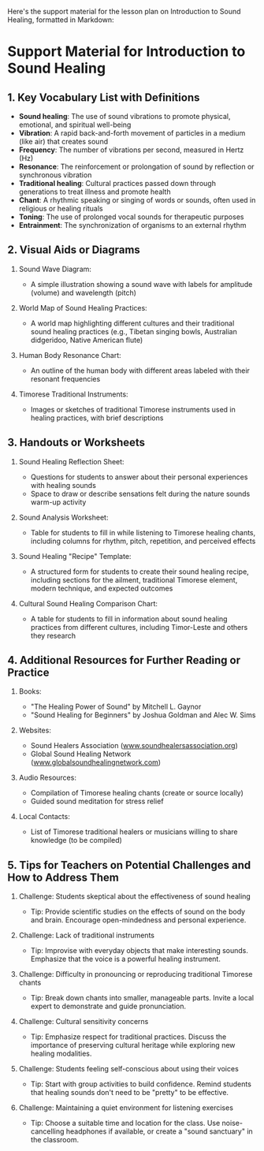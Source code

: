 Here's the support material for the lesson plan on Introduction to Sound Healing, formatted in Markdown:

# Support Material for Introduction to Sound Healing

## 1. Key Vocabulary List with Definitions

- **Sound healing**: The use of sound vibrations to promote physical, emotional, and spiritual well-being
- **Vibration**: A rapid back-and-forth movement of particles in a medium (like air) that creates sound
- **Frequency**: The number of vibrations per second, measured in Hertz (Hz)
- **Resonance**: The reinforcement or prolongation of sound by reflection or synchronous vibration
- **Traditional healing**: Cultural practices passed down through generations to treat illness and promote health
- **Chant**: A rhythmic speaking or singing of words or sounds, often used in religious or healing rituals
- **Toning**: The use of prolonged vocal sounds for therapeutic purposes
- **Entrainment**: The synchronization of organisms to an external rhythm

## 2. Visual Aids or Diagrams

1. Sound Wave Diagram:
   - A simple illustration showing a sound wave with labels for amplitude (volume) and wavelength (pitch)

2. World Map of Sound Healing Practices:
   - A world map highlighting different cultures and their traditional sound healing practices (e.g., Tibetan singing bowls, Australian didgeridoo, Native American flute)

3. Human Body Resonance Chart:
   - An outline of the human body with different areas labeled with their resonant frequencies

4. Timorese Traditional Instruments:
   - Images or sketches of traditional Timorese instruments used in healing practices, with brief descriptions

## 3. Handouts or Worksheets

1. Sound Healing Reflection Sheet:
   - Questions for students to answer about their personal experiences with healing sounds
   - Space to draw or describe sensations felt during the nature sounds warm-up activity

2. Sound Analysis Worksheet:
   - Table for students to fill in while listening to Timorese healing chants, including columns for rhythm, pitch, repetition, and perceived effects

3. Sound Healing "Recipe" Template:
   - A structured form for students to create their sound healing recipe, including sections for the ailment, traditional Timorese element, modern technique, and expected outcomes

4. Cultural Sound Healing Comparison Chart:
   - A table for students to fill in information about sound healing practices from different cultures, including Timor-Leste and others they research

## 4. Additional Resources for Further Reading or Practice

1. Books:
   - "The Healing Power of Sound" by Mitchell L. Gaynor
   - "Sound Healing for Beginners" by Joshua Goldman and Alec W. Sims

2. Websites:
   - Sound Healers Association (www.soundhealersassociation.org)
   - Global Sound Healing Network (www.globalsoundhealingnetwork.com)

3. Audio Resources:
   - Compilation of Timorese healing chants (create or source locally)
   - Guided sound meditation for stress relief

4. Local Contacts:
   - List of Timorese traditional healers or musicians willing to share knowledge (to be compiled)

## 5. Tips for Teachers on Potential Challenges and How to Address Them

1. Challenge: Students skeptical about the effectiveness of sound healing
   - Tip: Provide scientific studies on the effects of sound on the body and brain. Encourage open-mindedness and personal experience.

2. Challenge: Lack of traditional instruments
   - Tip: Improvise with everyday objects that make interesting sounds. Emphasize that the voice is a powerful healing instrument.

3. Challenge: Difficulty in pronouncing or reproducing traditional Timorese chants
   - Tip: Break down chants into smaller, manageable parts. Invite a local expert to demonstrate and guide pronunciation.

4. Challenge: Cultural sensitivity concerns
   - Tip: Emphasize respect for traditional practices. Discuss the importance of preserving cultural heritage while exploring new healing modalities.

5. Challenge: Students feeling self-conscious about using their voices
   - Tip: Start with group activities to build confidence. Remind students that healing sounds don't need to be "pretty" to be effective.

6. Challenge: Maintaining a quiet environment for listening exercises
   - Tip: Choose a suitable time and location for the class. Use noise-cancelling headphones if available, or create a "sound sanctuary" in the classroom.